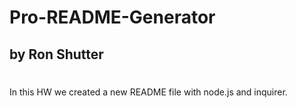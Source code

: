 <!-- place holder for now -->
# Pro-README-Generator 

## by Ron Shutter 
#

<p>
In this HW we created a new README file with node.js and inquirer.
